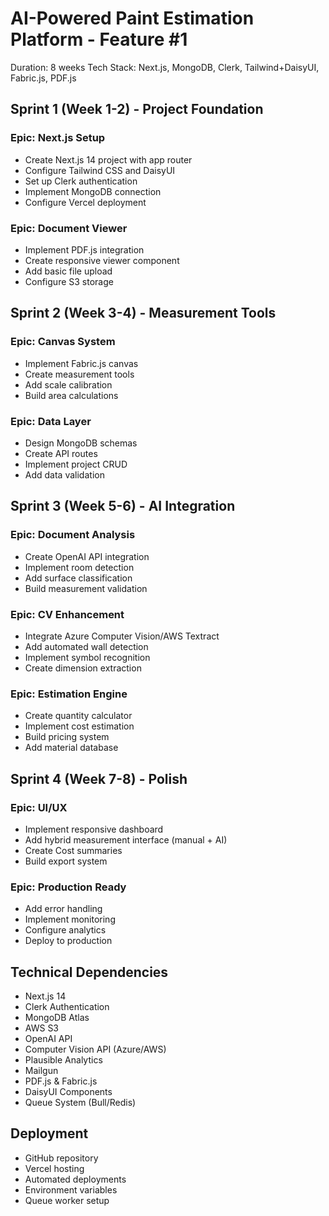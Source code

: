 # AI-Powered Paint Estimation Platform - Feature #1

Duration: 8 weeks
Tech Stack: Next.js, MongoDB, Clerk, Tailwind+DaisyUI, Fabric.js, PDF.js

## Sprint 1 (Week 1-2) - Project Foundation

### Epic: Next.js Setup

- Create Next.js 14 project with app router
- Configure Tailwind CSS and DaisyUI
- Set up Clerk authentication
- Implement MongoDB connection
- Configure Vercel deployment

### Epic: Document Viewer

- Implement PDF.js integration
- Create responsive viewer component
- Add basic file upload
- Configure S3 storage

## Sprint 2 (Week 3-4) - Measurement Tools

### Epic: Canvas System

- Implement Fabric.js canvas
- Create measurement tools
- Add scale calibration
- Build area calculations

### Epic: Data Layer

- Design MongoDB schemas
- Create API routes
- Implement project CRUD
- Add data validation

## Sprint 3 (Week 5-6) - AI Integration

### Epic: Document Analysis

- Create OpenAI API integration
- Implement room detection
- Add surface classification
- Build measurement validation

### Epic: CV Enhancement

- Integrate Azure Computer Vision/AWS Textract
- Add automated wall detection
- Implement symbol recognition
- Create dimension extraction

### Epic: Estimation Engine

- Create quantity calculator
- Implement cost estimation
- Build pricing system
- Add material database

## Sprint 4 (Week 7-8) - Polish

### Epic: UI/UX

- Implement responsive dashboard
- Add hybrid measurement interface (manual + AI)
- Create Cost summaries
- Build export system

### Epic: Production Ready

- Add error handling
- Implement monitoring
- Configure analytics
- Deploy to production

## Technical Dependencies

- Next.js 14
- Clerk Authentication
- MongoDB Atlas
- AWS S3
- OpenAI API
- Computer Vision API (Azure/AWS)
- Plausible Analytics
- Mailgun
- PDF.js & Fabric.js
- DaisyUI Components
- Queue System (Bull/Redis)

## Deployment

- GitHub repository
- Vercel hosting
- Automated deployments
- Environment variables
- Queue worker setup
